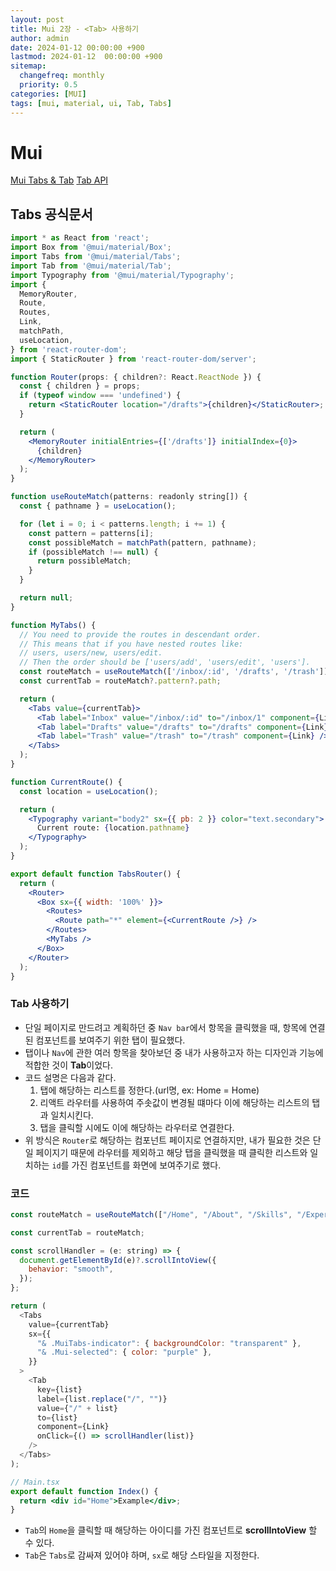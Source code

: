 ```yaml
---
layout: post
title: Mui 2장 - <Tab> 사용하기
author: admin
date: 2024-01-12 00:00:00 +900
lastmod: 2024-01-12  00:00:00 +900
sitemap:
  changefreq: monthly
  priority: 0.5
categories: [MUI]
tags: [mui, material, ui, Tab, Tabs]
---
```


# Mui

[Mui Tabs & Tab](https://codesandbox.io/p/sandbox/great-breeze-zt43c2)
[Tab API](https://mui.com/material-ui/api/tab/)

## Tabs 공식문서

```jsx
import * as React from 'react';
import Box from '@mui/material/Box';
import Tabs from '@mui/material/Tabs';
import Tab from '@mui/material/Tab';
import Typography from '@mui/material/Typography';
import {
  MemoryRouter,
  Route,
  Routes,
  Link,
  matchPath,
  useLocation,
} from 'react-router-dom';
import { StaticRouter } from 'react-router-dom/server';

function Router(props: { children?: React.ReactNode }) {
  const { children } = props;
  if (typeof window === 'undefined') {
    return <StaticRouter location="/drafts">{children}</StaticRouter>;
  }

  return (
    <MemoryRouter initialEntries={['/drafts']} initialIndex={0}>
      {children}
    </MemoryRouter>
  );
}

function useRouteMatch(patterns: readonly string[]) {
  const { pathname } = useLocation();

  for (let i = 0; i < patterns.length; i += 1) {
    const pattern = patterns[i];
    const possibleMatch = matchPath(pattern, pathname);
    if (possibleMatch !== null) {
      return possibleMatch;
    }
  }

  return null;
}

function MyTabs() {
  // You need to provide the routes in descendant order.
  // This means that if you have nested routes like:
  // users, users/new, users/edit.
  // Then the order should be ['users/add', 'users/edit', 'users'].
  const routeMatch = useRouteMatch(['/inbox/:id', '/drafts', '/trash']);
  const currentTab = routeMatch?.pattern?.path;

  return (
    <Tabs value={currentTab}>
      <Tab label="Inbox" value="/inbox/:id" to="/inbox/1" component={Link} />
      <Tab label="Drafts" value="/drafts" to="/drafts" component={Link} />
      <Tab label="Trash" value="/trash" to="/trash" component={Link} />
    </Tabs>
  );
}

function CurrentRoute() {
  const location = useLocation();

  return (
    <Typography variant="body2" sx={{ pb: 2 }} color="text.secondary">
      Current route: {location.pathname}
    </Typography>
  );
}

export default function TabsRouter() {
  return (
    <Router>
      <Box sx={{ width: '100%' }}>
        <Routes>
          <Route path="*" element={<CurrentRoute />} />
        </Routes>
        <MyTabs />
      </Box>
    </Router>
  );
}

```

### Tab 사용하기

- 단일 페이지로 만드려고 계획하던 중 `Nav bar`에서 항목을 클릭했을 때, 항목에 연결된 컴포넌트를 보여주기 위한 탭이 필요했다.
- 탭이나 `Nav`에 관한 여러 항목을 찾아보던 중 내가 사용하고자 하는 디자인과 기능에 적합한 것이 **Tab**이었다.
- 코드 설명은 다음과 같다.
  1.  탭에 해당하는 리스트를 정한다.(url명, ex: Home = Home)
  2.  리액트 라우터를 사용하여 주솟값이 변경될 떄마다 이에 해당하는 리스트의 탭과 일치시킨다.
  3.  탭을 클릭할 시에도 이에 해당하는 라우터로 연결한다.
- 위 방식은 `Router`로 해당하는 컴포넌트 페이지로 연결하지만, 내가 필요한 것은 단일 페이지기 때문에 라우터를 제외하고 해당 탭을 클릭했을 때 클릭한 리스트와 일치하는 `id`를 가진 컴포넌트를 화면에 보여주기로 했다.

### 코드

```js
const routeMatch = useRouteMatch(["/Home", "/About", "/Skills", "/Experience"]);

const currentTab = routeMatch;

const scrollHandler = (e: string) => {
  document.getElementById(e)?.scrollIntoView({
    behavior: "smooth",
  });
};

return (
  <Tabs
    value={currentTab}
    sx={{
      "& .MuiTabs-indicator": { backgroundColor: "transparent" },
      "& .Mui-selected": { color: "purple" },
    }}
  >
    <Tab
      key={list}
      label={list.replace("/", "")}
      value={"/" + list}
      to={list}
      component={Link}
      onClick={() => scrollHandler(list)}
    />
  </Tabs>
);
```

```jsx
// Main.tsx
export default function Index() {
  return <div id="Home">Example</div>;
}
```

- `Tab`의 `Home`을 클릭할 때 해당하는 아이디를 가진 컴포넌트로 **scrollIntoView** 할 수 있다.
- `Tab`은 `Tabs`로 감싸져 있어야 하며, `sx`로 해당 스타일을 지정한다.
